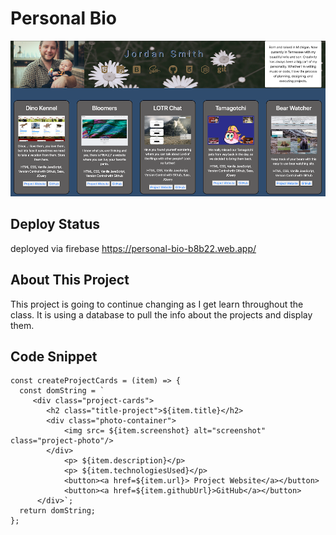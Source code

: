# Personal Bio
![bio-pic](./images/personal-bio.png)


## Deploy Status
deployed via firebase https://personal-bio-b8b22.web.app/


## About This Project
This project is going to continue changing as I get learn throughout the class. It is using a database to pull the info about the projects and display them.



## Code Snippet
```
const createProjectCards = (item) => {
  const domString = `
     <div class="project-cards">
        <h2 class="title-project">${item.title}</h2>
        <div class="photo-container">
            <img src= ${item.screenshot} alt="screenshot" class="project-photo"/>
        </div>    
            <p> ${item.description}</p>
            <p> ${item.technologiesUsed}</p>
            <button><a href=${item.url}> Project Website</a></button>
            <button><a href=${item.githubUrl}>GitHub</a></button>
      </div>`;
  return domString;
};
```
